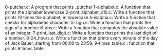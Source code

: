 0-putchar.c: A program that prints _putchar
1-alphabet.c: A function that prints the alphabet lowercase
2-print_alphabet_x10.c: Write a function that prints 10 times the alphabet, in lowercase
4-isalpha.c: Write a function that checks for alphabetic character.
5-sign.c: Write a function that prints the sign of a number
6-abs.c: Write a function that computes the absolute value of an integer.
7-print_last_digit.c: Write a function that prints the last digit of a number.
8-24_hours.c: Write a function that prints every minute of the day of Jack Bauer, starting from 00:00 to 23:59.
9-times_table.c : function that prints 9 times table
